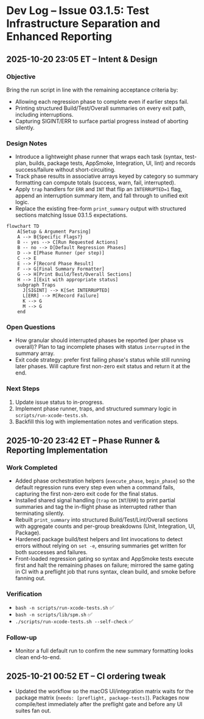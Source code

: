 # Dev Log – Issue 03.1.5: Test Infrastructure Separation and Enhanced Reporting

## 2025-10-20 23:05 ET – Intent & Design

### Objective
Bring the run script in line with the remaining acceptance criteria by:
- Allowing each regression phase to complete even if earlier steps fail.
- Printing structured Build/Test/Overall summaries on every exit path, including interruptions.
- Capturing SIGINT/ERR to surface partial progress instead of aborting silently.

### Design Notes
- Introduce a lightweight phase runner that wraps each task (syntax, test-plan, builds, package tests, AppSmoke, Integration, UI, lint) and records success/failure without short-circuiting.
- Track phase results in associative arrays keyed by category so summary formatting can compute totals (success, warn, fail, interrupted).
- Apply `trap` handlers for `ERR` and `INT` that flip an `INTERRUPTED=1` flag, append an interruption summary item, and fall through to unified exit logic.
- Replace the existing free-form `print_summary` output with structured sections matching Issue 03.1.5 expectations.

```mermaid
flowchart TD
    A[Setup & Argument Parsing]
    A --> B{Specific Flags?}
    B -- yes --> C[Run Requested Actions]
    B -- no --> D[Default Regression Phases]
    D --> E[Phase Runner (per step)]
    C --> E
    E --> F[Record Phase Result]
    F --> G[Final Summary Formatter]
    G --> H[Print Build/Test/Overall Sections]
    H --> I[Exit with appropriate status]
    subgraph Traps
      J[SIGINT] --> K[Set INTERRUPTED]
      L[ERR] --> M[Record Failure]
      K --> G
      M --> G
    end
```

### Open Questions
- How granular should interrupted phases be reported (per phase vs overall)? Plan to tag incomplete phases with status `interrupted` in the summary array.
- Exit code strategy: prefer first failing phase's status while still running later phases. Will capture first non-zero exit status and return it at the end.

### Next Steps
1. Update issue status to in-progress.
2. Implement phase runner, traps, and structured summary logic in `scripts/run-xcode-tests.sh`.
3. Backfill this log with implementation notes and verification steps.

## 2025-10-20 23:42 ET – Phase Runner & Reporting Implementation

### Work Completed
- Added phase orchestration helpers (`execute_phase`, `begin_phase`) so the default regression runs every step even when a command fails, capturing the first non-zero exit code for the final status.
- Installed shared signal handling (`trap` on `INT`/`ERR`) to print partial summaries and tag the in-flight phase as interrupted rather than terminating silently.
- Rebuilt `print_summary` into structured Build/Test/Lint/Overall sections with aggregate counts and per-group breakdowns (Unit, Integration, UI, Package).
- Hardened package build/test helpers and lint invocations to detect errors without relying on `set -e`, ensuring summaries get written for both successes and failures.
- Front-loaded regression gating so syntax and AppSmoke tests execute first and halt the remaining phases on failure; mirrored the same gating in CI with a preflight job that runs syntax, clean build, and smoke before fanning out.

### Verification
- `bash -n scripts/run-xcode-tests.sh` ✅
- `bash -n scripts/lib/spm.sh` ✅
- `./scripts/run-xcode-tests.sh --self-check` ✅

### Follow-up
- Monitor a full default run to confirm the new summary formatting looks clean end-to-end.

## 2025-10-21 00:52 ET – CI ordering tweak
- Updated the workflow so the macOS UI/integration matrix waits for the package matrix (`needs: [preflight, package-tests]`). Packages now compile/test immediately after the preflight gate and before any UI suites fan out.
